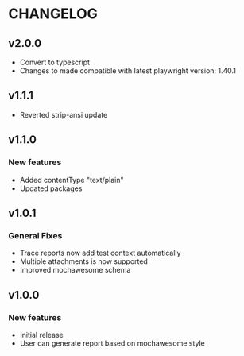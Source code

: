 # CHANGELOG

## v2.0.0
* Convert to typescript
* Changes to made compatible with latest playwright version: 1.40.1

## v1.1.1
* Reverted strip-ansi update

## v1.1.0

### New features
* Added contentType "text/plain"
* Updated packages

## v1.0.1

### General Fixes
* Trace reports now add test context automatically
* Multiple attachments is now supported
* Improved mochawesome schema

## v1.0.0

### New features
* Initial release
* User can generate report based on mochawesome style